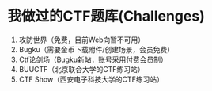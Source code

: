 # 我做过的CTF题库(Challenges)

1. 攻防世界（免费，目前Web向暂不可用）
2. Bugku（需要金币下载附件/创建场景，会员免费）
3. Ctf论剑场（Bugku新站，账号采用付费会员制）
4. BUUCTF（北京联合大学的CTF练习站）
5. CTF Show（西安电子科技大学的CTF练习站）